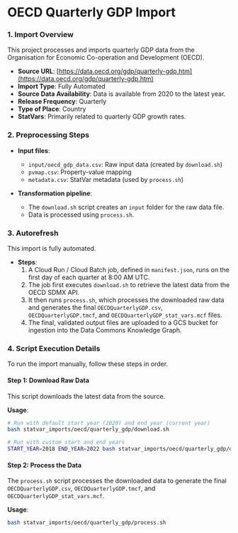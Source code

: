 # OECD Quarterly GDP Import

### 1. Import Overview
This project processes and imports quarterly GDP data from the Organisation for Economic Co-operation and Development (OECD).

- **Source URL**: [https://data.oecd.org/gdp/quarterly-gdp.htm](https://data.oecd.org/gdp/quarterly-gdp.htm)
- **Import Type**: Fully Automated
- **Source Data Availability**: Data is available from 2020 to the latest year.
- **Release Frequency**: Quarterly
- **Type of Place**: Country
- **StatVars**: Primarily related to quarterly GDP growth rates.

### 2. Preprocessing Steps

- **Input files**:
  - `input/oecd_gdp_data.csv`: Raw input data (created by `download.sh`)
  - `pvmap.csv`: Property-value mapping
  - `metadata.csv`: StatVar metadata (used by `process.sh`)

- **Transformation pipeline**:
  - The `download.sh` script creates an `input` folder for the raw data file.
  - Data is processed using `process.sh`.

### 3. Autorefresh

This import is fully automated.

- **Steps**:
  1. A Cloud Run / Cloud Batch job, defined in `manifest.json`, runs on the first day of each quarter at 8:00 AM UTC.
  2. The job first executes `download.sh` to retrieve the latest data from the OECD SDMX API.
  3. It then runs `process.sh`, which processes the downloaded raw data and generates the final `OECDQuarterlyGDP.csv`, `OECDQuarterlyGDP.tmcf`, and `OECDQuarterlyGDP_stat_vars.mcf` files.
  4. The final, validated output files are uploaded to a GCS bucket for ingestion into the Data Commons Knowledge Graph.

### 4. Script Execution Details

To run the import manually, follow these steps in order.

#### Step 1: Download Raw Data

This script downloads the latest data from the source.

**Usage**:
```bash
# Run with default start year (2020) and end year (current year)
bash statvar_imports/oecd/quarterly_gdp/download.sh

# Run with custom start and end years
START_YEAR=2018 END_YEAR=2022 bash statvar_imports/oecd/quarterly_gdp/download.sh
```

#### Step 2: Process the Data

The `process.sh` script processes the downloaded data to generate the final `OECDQuarterlyGDP.csv`, `OECDQuarterlyGDP.tmcf`, and `OECDQuarterlyGDP_stat_vars.mcf`.

**Usage**:
```bash
bash statvar_imports/oecd/quarterly_gdp/process.sh
```

